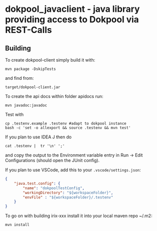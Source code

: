 # dokpool_javaclient - java library providing access to Dokpool via REST-Calls


## Building

To create dokpool-client simply build it with:

    mvn package -DskipTests

and find from:

    target/dokpool-client.jar

To create the api docs within folder apidocs run:

    mvn javadoc:javadoc

Test with

    cp .testenv.example .testenv #adapt to dokpool instance
    bash -c 'set -o allexport && source .testenv && mvn test'

If you plan to use IDEA J then do

    cat .testenv |  tr '\n' ';'

and copy the output to the Environment variable entry in Run -> Edit Configurations (should open the JUnit config).

If you plan to use VSCode, add this to your `.vscode/settings.json`:

```json
{
    "java.test.config": {
        "name": "dokpoolTestConfig",
        "workingDirectory": "${workspaceFolder}",
        "envFile" : "${workspaceFolder}/.testenv"
    }
}
```

To go on with building irix-xxx install it into your local maven repo ~/.m2:

    mvn install

